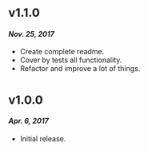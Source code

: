 # <sub>v1.1.0</sub>
#### _Nov. 25, 2017_

 * Create complete readme.
 * Cover by tests all functionality.
 * Refactor and improve a lot of things.
 
# <sub>v1.0.0</sub>
#### _Apr. 6, 2017_

 * Initial release.
